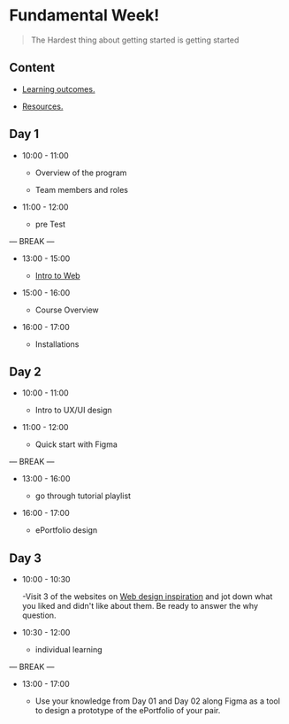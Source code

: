 
# Fundamental Week!

> The Hardest thing about getting started is getting started

  

## Content

  

- [Learning outcomes.](./learning-outcomes.md)

- [Resources.](./resources.md)

  

  

## Day 1

  

- 10:00 - 11:00

  - Overview of the program

  - Team members and roles

- 11:00 - 12:00

  - pre Test

— BREAK —

- 13:00 - 15:00

  - [Intro to Web](./intro-to-web.md)
  
- 15:00 - 16:00

   -   Course Overview
- 16:00 - 17:00
  -   Installations


## Day 2
- 10:00 - 11:00

  - Intro to UX/UI design

- 11:00 - 12:00

  -  Quick start with Figma

— BREAK —

- 13:00 - 16:00

  - go through tutorial playlist
  
- 16:00 - 17:00

   -   ePortfolio design 

## Day 3
- 10:00 - 10:30

  -Visit 3 of the websites on [Web design inspiration](https://www.webdesign-inspiration.com/) and jot down what you liked and didn't like about them. Be ready to answer the why question.

- 10:30 - 12:00

  -  individual learning

— BREAK —

- 13:00 - 17:00

  - Use your knowledge from Day 01 and Day 02 along Figma as a tool to design a prototype of the ePortfolio of your pair.






